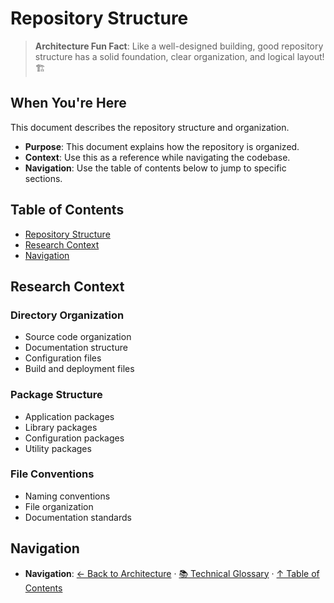 # Repository Structure

> **Architecture Fun Fact**: Like a well-designed building, good repository structure has a solid foundation, clear organization, and logical layout! 🏗️

## When You're Here

This document describes the repository structure and organization.

* **Purpose**: This document explains how the repository is organized.
* **Context**: Use this as a reference while navigating the codebase.
* **Navigation**: Use the table of contents below to jump to specific sections.

## Table of Contents

* [Repository Structure](#repository-structure)
* [Research Context](#research-context)
* [Navigation](#navigation)

## Research Context

### Directory Organization

* Source code organization
* Documentation structure
* Configuration files
* Build and deployment files

### Package Structure

* Application packages
* Library packages
* Configuration packages
* Utility packages

### File Conventions

* Naming conventions
* File organization
* Documentation standards

## Navigation

* **Navigation**: [← Back to Architecture](../README.md) · [📚 Technical Glossary](../GLOSSARY.md) · [↑ Table of Contents](#repository-structure)
